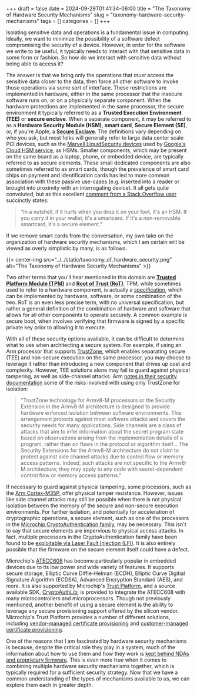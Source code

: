 +++ 
draft = false
date = 2024-09-29T01:41:34-06:00
title = "The Taxonomy of Hardware Security Mechanisms"
slug = "taxonomy-hardware-security-mechanisms" 
tags = []
categories = []
+++

Isolating sensitive data and operations is a fundamental issue in computing.
Ideally, we want to minimize the possibility of a software defect compromising
the security of a device. However, in order for the software we write to be
useful, it typically needs to interact with that sensitive data in some form or
fashion. So how do we interact with sensitive data without being able to access
it?

The answer is that we bring only the operations that _must_ access the sensitive
data closer to the data, then force all other software to invoke those
operations via some sort of interface. These restrictions are implemented in
hardware, either in the same processor that the insecure software runs on, or on
a physically separate component. When the hardware protections are implemented
in the same processor, the secure environment it typically referred to as a
**Trusted Execution Environment (TEE)** or **secure enclave**. When a separate
component, it may be referred to as a **Hardware Security Module (HSM)**,
**smart card**, **Secure Element (SE)**, or, if you're Apple, a [**Secure
Exclave**](https://eclecticlight.co/2024/06/15/a-brief-history-of-mac-enclaves-and-exclaves/).
The definitions vary depending on who you ask, but most folks will generally
refer to large data center scale PCI devices, such as the [Marvell
LiquidSecurity
devices](https://www.marvell.com/products/security-solutions/liquidsecurity2.html)
used by [Google's Cloud HSM
service](https://cloud.google.com/docs/security/cloud-hsm-architecture), as
HSMs. Smaller components, which may be present on the same board as a laptop,
phone, or embedded device, are typically referred to as secure elements. These
small dedicated components are also sometimes referred to as smart cards, though
the prevalence of smart card chips on payment and identification cards has led
to more common association with these passive use-cases (e.g. inserted into a
reader or brought into proximity with an interrogating device). It all gets
quite convoluted, but as this excellent [comment from a Stack Overflow
user](https://security.stackexchange.com/questions/209074/what-are-the-differences-between-hsm-and-se)
succinctly states:

> "In a nutshell, if it hurts when you drop it on your foot, it's an HSM. If you
> carry it in your wallet, it's a smartcard. If it's a non-removable smartcard,
> it's a secure element."

If we remove smart cards from the conversation, my own take on the organization
of hardware security mechanisms, which I am certain will be viewed as overly
simplistic by many, is as follows.

{{< center-img src="../../static/taxonomy_of_hardware_security.png" alt="The Taxonomy of Hardware Security Mechanisms" >}}

Two other terms that you'll hear mentioned in this domain are [**Trusted
Platform Module (TPM)**](https://en.wikipedia.org/wiki/Trusted_Platform_Module)
and [**Root of Trust
(RoT)**](https://www.psacertified.org/blog/what-is-a-root-of-trust/). TPM, while
sometimes used to refer to a hardware component, is actually a
[specification](https://www.iso.org/standard/66510.html), which can be
implemented by hardware, software, or some combination of the two. RoT is an
even less precise term, with no universal specification, but rather a general
definition of the combination of hardware and software that allows for all other
components to operate securely. A common example is secure boot, when involves
verifying that firmware is signed by a specific private key prior to allowing it
to execute.

With all of these security options available, it can be difficult to determine
what to use when architecting a secure system. For example, if using an Arm
processor that supports
[TrustZone](https://www.arm.com/technologies/trustzone-for-cortex-m), which
enables separating secure (TEE) and non-secure execution on the same processor,
you may choose to leverage it rather than introducing a new component that
drives up cost and complexity. However, TEE solutions alone may fail to guard
against physical tampering, as well as side-channel attacks. Arm [notes in their
security documentation](https://developer.arm.com/documentation/ka005578/1-0)
some of the risks involved with using only TrustZone for isolation:

> "TrustZone technology for Armv8-M processors or the Security Extension in the
> Armv8-M architecture is designed to provide hardware enforced isolation
> between software environments. This arrangement protects against most software
> attacks and covers the security needs for many applications. Side channels are
> a class of attacks that aim to infer information about the secret program
> state based on observations arising from the implementation details of a
> program, rather than on flaws in the protocol or algorithm itself... The
> Security Extensions for the Armv8-M architecture do not claim to protect
> against side channel attacks due to control flow or memory access patterns.
> Indeed, such attacks are not specific to the Armv8-M architecture; they may
> apply to any code with secret-dependent control flow or memory access
> patterns."

If necessary to guard against physical tampering, some processors, such as the
[Arm Cortex-M35P](https://developer.arm.com/Processors/Cortex-M35P), offer
physical tamper resistance. However, issues like side channel attacks may still
be possible when there is not physical isolation between the memory of the
secure and non-secure execution environments. For further isolation, and
potentially for acceleration of cryptographic operations, a secure element, such
as one of the processors in the [Microchip CryptoAuthentication
family](https://www.microchip.com/en-us/products/security/security-ics/cryptoauthentication-family),
may be necessary. This isn't to say that secure elements are impervious to
physical access attacks. In fact, multiple processors in the
CryptoAuthentication family have been found to be [exploitable via Laser Fault
Injection (LFI)](https://youtu.be/Kj1nVJypXPM?si=ZobZ0RgWHHh1Df2j). It is also
entirely possible that the firmware on the secure element itself could have a
defect.

Microchip's [ATECC608](https://www.microchip.com/en-us/product/ATECC608C) has
become particularly popular in embedded devices due to its low power and wide
variety of features. It supports secure storage, Elliptic Curve Diffie-Helman
(ECDH), Elliptic Curve Digitial Signature Algorithm (ECDSA), Advanced Encryption
Standard (AES), and more. It is also supported by Microchip's [Trust
Platform](https://www.microchip.com/en-us/products/security/trust-platform), and
a source available SDK,
[CryptoAuthLib](https://github.com/MicrochipTech/cryptoauthlib), is provided to
integrate the ATECC608 with many microcontrollers and microprocessors. Though
not previously mentioned, another benefit of using a secure element is the
ability to leverage any secure provisioning support offered by the silicon
vendor. Microchip's Trust Platform provides a number of different solutions,
including [vendor-managed certificate
provisioning](https://www.microchip.com/en-us/products/security/trust-platform/trust-and-go)
and [customer-managed certificate
provisioning](https://www.microchip.com/en-us/products/security/trust-platform/trustflex).

One of the reasons that I am fascinated by hardware security mechanisms is
because, despite the critical role they play in a system, much of the
information about how to use them and how they work is [kept behind NDAs and
proprietary
firmware](https://www.bunniestudios.com/blog/2022/towards-a-more-open-secure-element-chip/).
This is even more true when it comes to combining multiple hardware security
mechanisms together, which is typically required for a sufficient security
strategy. Now that we have a common understanding of the types of mechanisms
available to us, we can explore them each in greater depth.
